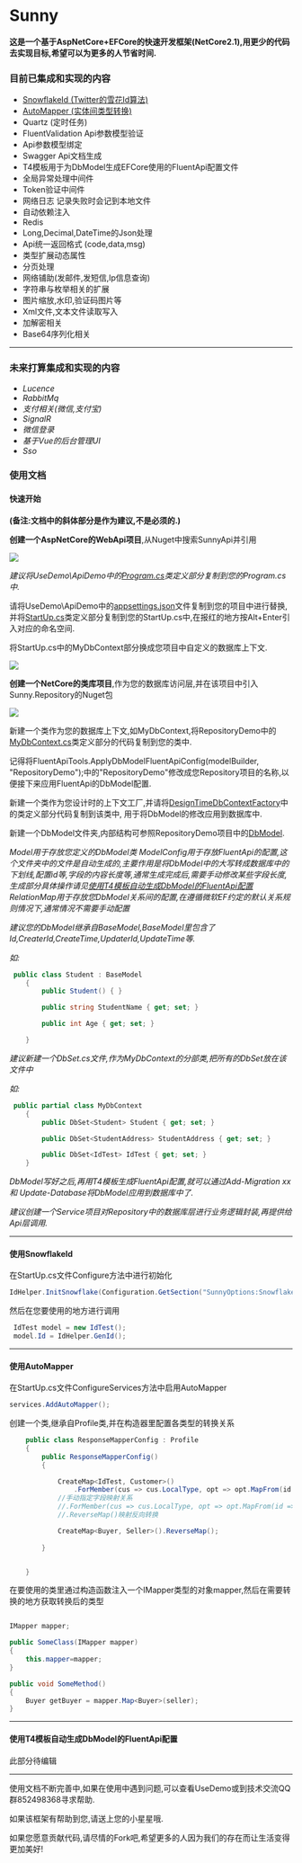 # Sunny
**这是一个基于AspNetCore+EFCore的快速开发框架(NetCore2.1),用更少的代码去实现目标,希望可以为更多的人节省时间.**


### 目前已集成和实现的内容

- <a href="#snowflakeId">SnowflakeId (Twitter的雪花Id算法)</a>
- <a href="#autoMapper">AutoMapper (实体间类型转换)</a>
- Quartz (定时任务)
- FluentValidation Api参数模型验证
- Api参数模型绑定
- Swagger Api文档生成
- T4模板用于为DbModel生成EFCore使用的FluentApi配置文件
- 全局异常处理中间件
- Token验证中间件
- 网络日志 记录失败时会记到本地文件
- 自动依赖注入
- Redis
- Long,Decimal,DateTime的Json处理
- Api统一返回格式 (code,data,msg)
- 类型扩展动态属性
- 分页处理
- 网络铺助(发邮件,发短信,Ip信息查询)
- 字符串与枚举相关的扩展
- 图片缩放,水印,验证码图片等
- Xml文件,文本文件读取写入
- 加解密相关
- Base64序列化相关

---

### 未来打算集成和实现的内容

- *Lucence*
- *RabbitMq*
- *支付相关(微信,支付宝)*
- *SignalR*
- *微信登录*
- *基于Vue的后台管理UI*
- *Sso*

  

### 使用文档

#### 快速开始


**(备注:文档中的斜体部分是作为建议,不是必须的.)**




**创建一个AspNetCore的WebApi项目**,从Nuget中搜索SunnyApi并引用

![](Doc/packApi.png)


*建议将UseDemo\ApiDemo中的[Program.cs](https://github.com/MackYang/Sunny/blob/master/UseDemo/ApiDemo/Program.cs)类定义部分复制到您的Program.cs中.*

请将UseDemo\ApiDemo中的[appsettings.json](https://github.com/MackYang/Sunny/tree/master/UseDemo/ApiDemo/appsettings.json)文件复制到您的项目中进行替换,并将[StartUp.cs](https://github.com/MackYang/Sunny/tree/master/UseDemo/ApiDemo/Startup.cs)类定义部分复制到您的StartUp.cs中,在报红的地方按Alt+Enter引入对应的命名空间.


将StartUp.cs中的MyDbContext部分换成您项目中自定义的数据库上下文.

![](Doc/myDbContext.png)





**创建一个NetCore的类库项目**,作为您的数据库访问层,并在该项目中引入Sunny.Repository的Nuget包

![](Doc/packRepository.png)


新建一个类作为您的数据库上下文,如MyDbContext,将RepositoryDemo中的[MyDbContext.cs](https://github.com/MackYang/Sunny/blob/master/UseDemo/RepositoryDemo/MyDbContext.cs)类定义部分的代码复制到您的类中.

记得将FluentApiTools.ApplyDbModelFluentApiConfig(modelBuilder, "RepositoryDemo");中的"RepositoryDemo"修改成您Repository项目的名称,以便接下来应用FluentApi的DbModel配置.


新建一个类作为您设计时的上下文工厂,并请将[DesignTimeDbContextFactory](https://github.com/MackYang/Sunny/blob/master/UseDemo/RepositoryDemo/DesignTimeDbContextFactory.cs)中的类定义部分代码复制到该类中,
用于将DbModel的修改应用到数据库中.


新建一个DbModel文件夹,内部结构可参照RepositoryDemo项目中的[DbModel](https://github.com/MackYang/Sunny/tree/master/UseDemo/RepositoryDemo/DbModel).


*Model用于存放您定义的DbModel类*
*ModelConfig用于存放FluentApi的配置,这个文件夹中的文件是自动生成的,主要作用是将DbModel中的大写转成数据库中的下划线,配置id等,字段的内容长度等,通常生成完成后,需要手动修改某些字段长度,生成部分具体操作请见<a href="#t4DbModel">使用T4模板自动生成DbModel的FluentApi配置</a>*
*RelationMap用于存放您DbModel关系间的配置,在遵循微软EF约定的默认关系规则情况下,通常情况不需要手动配置*


*建议您的DbModel继承自BaseModel,BaseModel里包含了Id,CreaterId,CreateTime,UpdaterId,UpdateTime等.*

*如:*

``` cs
 public class Student : BaseModel
    {
        public Student() { }

        public string StudentName { get; set; }

        public int Age { get; set; }

    }

```


*建议新建一个DbSet.cs文件,作为MyDbContext的分部类,把所有的DbSet放在该文件中*

*如:*
``` cs
 public partial class MyDbContext
    {
        public DbSet<Student> Student { get; set; }

        public DbSet<StudentAddress> StudentAddress { get; set; }

        public DbSet<IdTest> IdTest { get; set; }
    }

```

*DbModel写好之后,再用T4模板生成FluentApi配置,就可以通过Add-Migration xx 和 Update-Database将DbModel应用到数据库中了.*


*建议创建一个Service项目对Repository中的数据库层进行业务逻辑封装,再提供给Api层调用.*

---

#### <a name="snowflakeId">使用SnowflakeId</a>

在StartUp.cs文件Configure方法中进行初始化
```cs
IdHelper.InitSnowflake(Configuration.GetSection("SunnyOptions:SnowflakeOption").Get<SnowflakeOption>());

```
然后在您要使用的地方进行调用
```cs
 IdTest model = new IdTest();
 model.Id = IdHelper.GenId();
```

---

#### <a name="autoMapper">使用AutoMapper</a>

在StartUp.cs文件ConfigureServices方法中启用AutoMapper

```cs
services.AddAutoMapper();
```

创建一个类,继承自Profile类,并在构造器里配置各类型的转换关系

```cs
    public class ResponseMapperConfig : Profile
    {
        public ResponseMapperConfig()
        {

            CreateMap<IdTest, Customer>()
                .ForMember(cus => cus.LocalType, opt => opt.MapFrom(id => id.requestType)).ReverseMap();
            //手动指定字段映射关系
            //.ForMember(cus => cus.LocalType, opt => opt.MapFrom(id => id.requestType))
            //.ReverseMap()映射反向转换

            CreateMap<Buyer, Seller>().ReverseMap();
           
        }


    }
```

在要使用的类里通过构造函数注入一个IMapper类型的对象mapper,然后在需要转换的地方获取转换后的类型

``` cs

IMapper mapper;

public SomeClass(IMapper mapper)
{
    this.mapper=mapper;
}

public void SomeMethod()
{
    Buyer getBuyer = mapper.Map<Buyer>(seller);
}
```

---

#### <a name="t4DbModel">使用T4模板自动生成DbModel的FluentApi配置</a>

此部分待编辑

---

使用文档不断完善中,如果在使用中遇到问题,可以查看UseDemo或到技术交流QQ群852498368寻求帮助.

如果该框架有帮助到您,请送上您的小星星哦.

如果您愿意贡献代码,请尽情的Fork吧,希望更多的人因为我们的存在而让生活变得更加美好!

